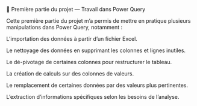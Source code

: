 🧩 Première partie du projet — Travail dans Power Query

Cette première partie du projet m’a permis de mettre en pratique plusieurs manipulations dans Power Query, notamment :

L’importation des données à partir d’un fichier Excel.

Le nettoyage des données en supprimant les colonnes et lignes inutiles.

Le dé-pivotage de certaines colonnes pour restructurer le tableau.

La création de calculs sur des colonnes de valeurs.

Le remplacement de certaines données par des valeurs plus pertinentes.

L’extraction d’informations spécifiques selon les besoins de l’analyse.
